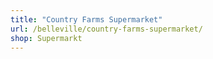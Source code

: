 ```yaml
---
title: "Country Farms Supermarket"
url: /belleville/country-farms-supermarket/
shop: Supermarkt
---
```

